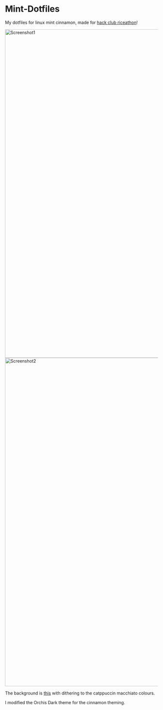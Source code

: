 # Mint-Dotfiles
My dotfiles for linux mint cinnamon, made for [hack club riceathon](https://riceathon.hackclub.com/)!

<img width="1920" height="1080" alt="Screenshot1" src="https://github.com/user-attachments/assets/5304edf0-e192-4ddf-9cdd-35020cd23f7b" />

<img width="1920" height="1080" alt="Screenshot2" src="https://github.com/user-attachments/assets/ae65cc84-495d-4151-8f89-8eba6dedc457" />

The background is [this](https://unsplash.com/photos/a-snow-covered-mountain-with-a-dark-sky-in-the-background-uqHSe-zZN4A) with dithering to the catppuccin macchiato colours.

I modified the Orchis Dark theme for the cinnamon theming.
